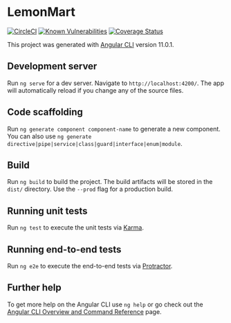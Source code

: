 # LemonMart

[![CircleCI](https://circleci.com/gh/kevinongit/lemonmart.svg?style=svg)](https://app.circleci.com/pipelines/github/kevinongit/lemonmart)
[![Known Vulnerabilities](https://snyk.io/test/github/kevinongit/lemonmart/badge.svg?targetFile=package.json)](https://snyk.io/test/github/kevinongit/lemonmart?targetFile=package.json)
[![Coverage Status](https://coveralls.io/repos/github/kevinongit/lemonmart/badge.svg?branch=main)](https://coveralls.io/github/kevinongit/lemonmart?branch=main)

This project was generated with [Angular CLI](https://github.com/angular/angular-cli) version 11.0.1.

## Development server

Run `ng serve` for a dev server. Navigate to `http://localhost:4200/`. The app will automatically reload if you change any of the source files.

## Code scaffolding

Run `ng generate component component-name` to generate a new component. You can also use `ng generate directive|pipe|service|class|guard|interface|enum|module`.

## Build

Run `ng build` to build the project. The build artifacts will be stored in the `dist/` directory. Use the `--prod` flag for a production build.

## Running unit tests

Run `ng test` to execute the unit tests via [Karma](https://karma-runner.github.io).

## Running end-to-end tests

Run `ng e2e` to execute the end-to-end tests via [Protractor](http://www.protractortest.org/).

## Further help

To get more help on the Angular CLI use `ng help` or go check out the [Angular CLI Overview and Command Reference](https://angular.io/cli) page.
